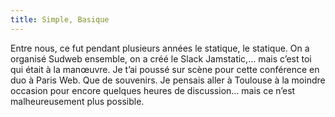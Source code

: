 ```yaml
---
title: Simple, Basique
---
```


Entre nous, ce fut pendant plusieurs années le statique, le statique. On a organisé Sudweb ensemble, on a créé le Slack Jamstatic,… mais c’est toi qui était à la manœuvre. Je t’ai poussé sur scène pour cette conférence en duo à Paris Web. Que de souvenirs. Je pensais aller à Toulouse à la moindre occasion pour encore quelques heures de discussion… mais ce n’est malheureusement plus possible.
